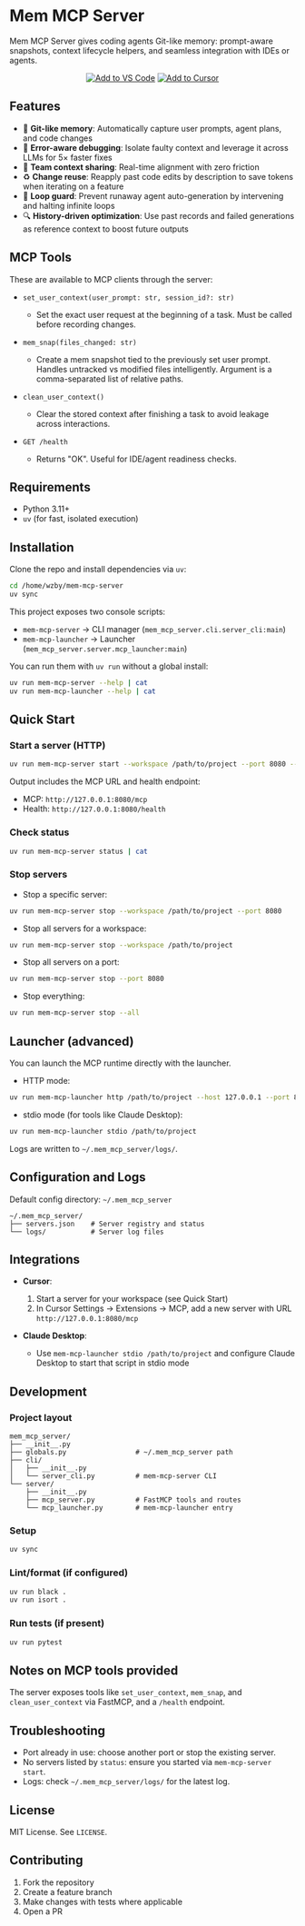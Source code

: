 # Mem MCP Server

Mem MCP Server gives coding agents Git-like memory: prompt-aware snapshots, context lifecycle helpers, and seamless integration with IDEs or agents.

<div align="center">

[![Add to VS Code](https://img.shields.io/badge/Add%20to%20VS%20Code-007ACC?style=for-the-badge&logo=visual-studio-code&logoColor=white)](https://memov-vscode.vercel.app/)
[![Add to Cursor](https://img.shields.io/badge/Add%20to%20CURSOR-000000?style=for-the-badge&logo=visual-studio-code&logoColor=white)](https://memov-vscode.vercel.app/)

</div>

## Features

- 📒 **Git-like memory**: Automatically capture user prompts, agent plans, and code changes  
- 🐞 **Error-aware debugging**: Isolate faulty context and leverage it across LLMs for 5× faster fixes
- 🤝 **Team context sharing**: Real-time alignment with zero friction  
- ♻️ **Change reuse**: Reapply past code edits by description to save tokens when iterating on a feature  
- 🛑 **Loop guard**: Prevent runaway agent auto-generation by intervening and halting infinite loops  
- 🔍 **History-driven optimization**: Use past records and failed generations as reference context to boost future outputs

## MCP Tools

These are available to MCP clients through the server:

- `set_user_context(user_prompt: str, session_id?: str)`
  - Set the exact user request at the beginning of a task. Must be called before recording changes.

- `mem_snap(files_changed: str)`
  - Create a mem snapshot tied to the previously set user prompt. Handles untracked vs modified files intelligently. Argument is a comma-separated list of relative paths.

- `clean_user_context()`
  - Clear the stored context after finishing a task to avoid leakage across interactions.

- `GET /health`
  - Returns "OK". Useful for IDE/agent readiness checks.

## Requirements

- Python 3.11+
- `uv` (for fast, isolated execution)

## Installation

Clone the repo and install dependencies via `uv`:

```bash
cd /home/wzby/mem-mcp-server
uv sync
```

This project exposes two console scripts:

- `mem-mcp-server` → CLI manager (`mem_mcp_server.cli.server_cli:main`)
- `mem-mcp-launcher` → Launcher (`mem_mcp_server.server.mcp_launcher:main`)

You can run them with `uv run` without a global install:

```bash
uv run mem-mcp-server --help | cat
uv run mem-mcp-launcher --help | cat
```

## Quick Start

### Start a server (HTTP)

```bash
uv run mem-mcp-server start --workspace /path/to/project --port 8080 --host 127.0.0.1
```

Output includes the MCP URL and health endpoint:
- MCP: `http://127.0.0.1:8080/mcp`
- Health: `http://127.0.0.1:8080/health`

### Check status

```bash
uv run mem-mcp-server status | cat
```

### Stop servers

- Stop a specific server:

```bash
uv run mem-mcp-server stop --workspace /path/to/project --port 8080
```

- Stop all servers for a workspace:

```bash
uv run mem-mcp-server stop --workspace /path/to/project
```

- Stop all servers on a port:

```bash
uv run mem-mcp-server stop --port 8080
```

- Stop everything:

```bash
uv run mem-mcp-server stop --all
```

## Launcher (advanced)

You can launch the MCP runtime directly with the launcher.

- HTTP mode:

```bash
uv run mem-mcp-launcher http /path/to/project --host 127.0.0.1 --port 8080
```

- stdio mode (for tools like Claude Desktop):

```bash
uv run mem-mcp-launcher stdio /path/to/project
```

Logs are written to `~/.mem_mcp_server/logs/`.

## Configuration and Logs

Default config directory: `~/.mem_mcp_server`

```
~/.mem_mcp_server/
├── servers.json    # Server registry and status
└── logs/           # Server log files
```

## Integrations

- **Cursor**:
  1. Start a server for your workspace (see Quick Start)
  2. In Cursor Settings → Extensions → MCP, add a new server with URL `http://127.0.0.1:8080/mcp`

- **Claude Desktop**:
  - Use `mem-mcp-launcher stdio /path/to/project` and configure Claude Desktop to start that script in stdio mode

## Development

### Project layout

```
mem_mcp_server/
├── __init__.py
├── globals.py                 # ~/.mem_mcp_server path
├── cli/
│   ├── __init__.py
│   └── server_cli.py          # mem-mcp-server CLI
└── server/
    ├── __init__.py
    ├── mcp_server.py          # FastMCP tools and routes
    └── mcp_launcher.py        # mem-mcp-launcher entry
```

### Setup

```bash
uv sync
```

### Lint/format (if configured)

```bash
uv run black .
uv run isort .
```

### Run tests (if present)

```bash
uv run pytest
```

## Notes on MCP tools provided

The server exposes tools like `set_user_context`, `mem_snap`, and `clean_user_context` via FastMCP, and a `/health` endpoint.

## Troubleshooting

- Port already in use: choose another port or stop the existing server.
- No servers listed by `status`: ensure you started via `mem-mcp-server start`.
- Logs: check `~/.mem_mcp_server/logs/` for the latest log.

## License

MIT License. See `LICENSE`.

## Contributing

1. Fork the repository
2. Create a feature branch
3. Make changes with tests where applicable
4. Open a PR
